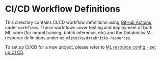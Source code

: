 # CI/CD Workflow Definitions
This directory contains CI/CD workflow definitions using [GitHub Actions](https://docs.github.com/en/actions),
under ``workflows``. These workflows cover testing and deployment of both ML code (for model training, batch inference, etc) and the 
Databricks ML resource definitions under ``mz_mlstacks/databricks-resources``. 

To set up CI/CD for a new project,
please refer to [ML resource config - set up CI CD](../../mz_mlstacks/databricks-resources/README.md#set-up-ci-and-cd).
